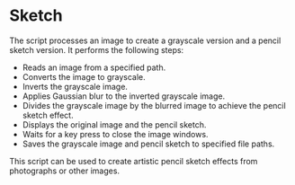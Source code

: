 # Sketch

The script processes an image to create a grayscale version and a pencil sketch version. It performs the following steps:

- Reads an image from a specified path.
- Converts the image to grayscale.
- Inverts the grayscale image.
- Applies Gaussian blur to the inverted grayscale image.
- Divides the grayscale image by the blurred image to achieve the pencil sketch effect.
- Displays the original image and the pencil sketch.
- Waits for a key press to close the image windows.
- Saves the grayscale image and pencil sketch to specified file paths.

This script can be used to create artistic pencil sketch effects from photographs or other images.

